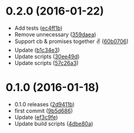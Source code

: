 <a name="0.2.0"></a>
# 0.2.0 (2016-01-22)


* Add tests ([ec4ff1b](https://github.com/kikobeats/promise-async/commit/ec4ff1b))
* Remove unnecessary ([359daea](https://github.com/kikobeats/promise-async/commit/359daea))
* Support cb & promises together ✌️ ([60b0706](https://github.com/kikobeats/promise-async/commit/60b0706))
* Update ([b1c34e3](https://github.com/kikobeats/promise-async/commit/b1c34e3))
* Update scripts ([30ee49d](https://github.com/kikobeats/promise-async/commit/30ee49d))
* Update scripts ([57c26a3](https://github.com/kikobeats/promise-async/commit/57c26a3))



<a name="0.1.0"></a>
# 0.1.0 (2016-01-18)


* 0.1.0 releases ([2d9411b](https://github.com/kikobeats/promise-async/commit/2d9411b))
* first commit ([9b5d686](https://github.com/kikobeats/promise-async/commit/9b5d686))
* Update ([ef3c9fe](https://github.com/kikobeats/promise-async/commit/ef3c9fe))
* Update build scripts ([4dbe80a](https://github.com/kikobeats/promise-async/commit/4dbe80a))



